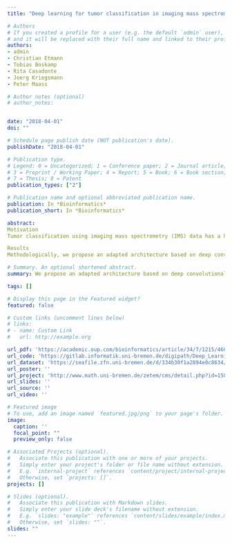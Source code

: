 ```yaml
---
title: "Deep learning for tumor classification in imaging mass spectrometry"

# Authors
# If you created a profile for a user (e.g. the default `admin` user), write the username (folder name) here 
# and it will be replaced with their full name and linked to their profile.
authors:
- admin
- Christian Etmann
- Tobias Boskamp
- Rita Casadonte
- Joerg Kriegsmann
- Peter Maass

# Author notes (optional)
# author_notes:


date: "2018-04-01"
doi: ""

# Schedule page publish date (NOT publication's date).
publishDate: "2018-04-01"

# Publication type.
# Legend: 0 = Uncategorized; 1 = Conference paper; 2 = Journal article;
# 3 = Preprint / Working Paper; 4 = Report; 5 = Book; 6 = Book section;
# 7 = Thesis; 8 = Patent
publication_types: ["2"]

# Publication name and optional abbreviated publication name.
publication: In *Bioinformatics*
publication_short: In *Bioinformatics*

abstract:
Motivation
Tumor classification using imaging mass spectrometry (IMS) data has a high potential for future applications in pathology. Due to the complexity and size of the data, automated feature extraction and classification steps are required to fully process the data. Since mass spectra exhibit certain structural similarities to image data, deep learning may offer a promising strategy for classification of IMS data as it has been successfully applied to image classification.

Results
Methodologically, we propose an adapted architecture based on deep convolutional networks to handle the characteristics of mass spectrometry data, as well as a strategy to interpret the learned model in the spectral domain based on a sensitivity analysis. The proposed methods are evaluated on two algorithmically challenging tumor classification tasks and compared to a baseline approach. Competitiveness of the proposed methods is shown on both tasks by studying the performance via cross-validation. Moreover, the learned models are analyzed by the proposed sensitivity analysis revealing biologically plausible effects as well as confounding factors of the considered tasks. Thus, this study may serve as a starting point for further development of deep learning approaches in IMS classification tasks. 

# Summary. An optional shortened abstract.
summary: We propose an adapted architecture based on deep convolutional networks to handle the characteristics of mass spectrometry data.

tags: []

# Display this page in the Featured widget?
featured: false

# Custom links (uncomment lines below)
# links:
# - name: Custom Link
#   url: http://example.org

url_pdf: 'https://academic.oup.com/bioinformatics/article/34/7/1215/4604594'
url_code: 'https://gitlab.informatik.uni-bremen.de/digipath/Deep_Learning_for_Tumor_Classification_in_IMS'
url_dataset: 'https://seafile.zfn.uni-bremen.de/d/334b30f1a2894e0c8634/'
url_poster: ''
url_project: 'http://www.math.uni-bremen.de/zetem/cms/detail.php?id=15822&language=en'
url_slides: ''
url_source: ''
url_video: ''

# Featured image
# To use, add an image named `featured.jpg/png` to your page's folder. 
image:
  caption: ''
  focal_point: ""
  preview_only: false

# Associated Projects (optional).
#   Associate this publication with one or more of your projects.
#   Simply enter your project's folder or file name without extension.
#   E.g. `internal-project` references `content/project/internal-project/index.md`.
#   Otherwise, set `projects: []`.
projects: []

# Slides (optional).
#   Associate this publication with Markdown slides.
#   Simply enter your slide deck's filename without extension.
#   E.g. `slides: "example"` references `content/slides/example/index.md`.
#   Otherwise, set `slides: ""`.
slides: ""
---
```



